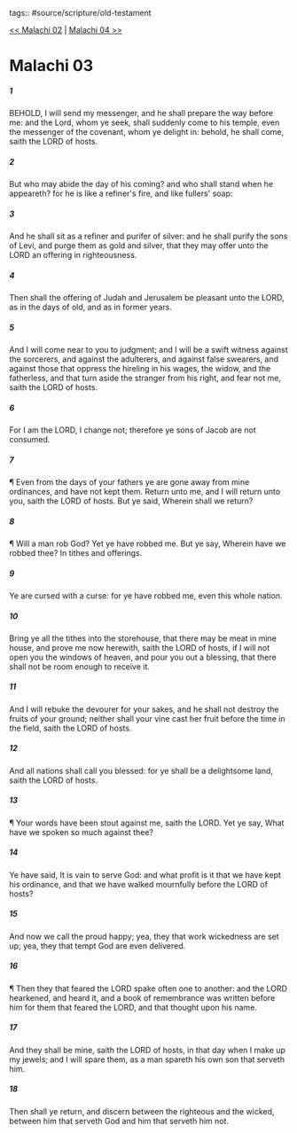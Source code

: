 tags:: #source/scripture/old-testament

[<< Malachi 02](/Old_Testament/39_Malachi/Malachi_02.md) | [Malachi 04 >>](/Old_Testament/39_Malachi/Malachi_04.md)

# Malachi 03

##### 1

BEHOLD, I will send my messenger, and he shall prepare the way before me: and the Lord, whom ye seek, shall suddenly come to his temple, even the messenger of the covenant, whom ye delight in: behold, he shall come, saith the LORD of hosts.

##### 2

But who may abide the day of his coming? and who shall stand when he appeareth? for he is like a refiner's fire, and like fullers' soap:

##### 3

And he shall sit as a refiner and purifer of silver: and he shall purify the sons of Levi, and purge them as gold and silver, that they may offer unto the LORD an offering in righteousness.

##### 4

Then shall the offering of Judah and Jerusalem be pleasant unto the LORD, as in the days of old, and as in former years.

##### 5

And I will come near to you to judgment; and I will be a swift witness against the sorcerers, and against the adulterers, and against false swearers, and against those that oppress the hireling in his wages, the widow, and the fatherless, and that turn aside the stranger from his right, and fear not me, saith the LORD of hosts.

##### 6

For I am the LORD, I change not; therefore ye sons of Jacob are not consumed.

##### 7

¶ Even from the days of your fathers ye are gone away from mine ordinances, and have not kept them. Return unto me, and I will return unto you, saith the LORD of hosts. But ye said, Wherein shall we return?

##### 8

¶ Will a man rob God? Yet ye have robbed me. But ye say, Wherein have we robbed thee? In tithes and offerings.

##### 9

Ye are cursed with a curse: for ye have robbed me, even this whole nation.

##### 10

Bring ye all the tithes into the storehouse, that there may be meat in mine house, and prove me now herewith, saith the LORD of hosts, if I will not open you the windows of heaven, and pour you out a blessing, that there shall not be room enough to receive it.

##### 11

And I will rebuke the devourer for your sakes, and he shall not destroy the fruits of your ground; neither shall your vine cast her fruit before the time in the field, saith the LORD of hosts.

##### 12

And all nations shall call you blessed: for ye shall be a delightsome land, saith the LORD of hosts.

##### 13

¶ Your words have been stout against me, saith the LORD. Yet ye say, What have we spoken so much against thee?

##### 14

Ye have said, It is vain to serve God: and what profit is it that we have kept his ordinance, and that we have walked mournfully before the LORD of hosts?

##### 15

And now we call the proud happy; yea, they that work wickedness are set up; yea, they that tempt God are even delivered.

##### 16

¶ Then they that feared the LORD spake often one to another: and the LORD hearkened, and heard it, and a book of remembrance was written before him for them that feared the LORD, and that thought upon his name.

##### 17

And they shall be mine, saith the LORD of hosts, in that day when I make up my jewels; and I will spare them, as a man spareth his own son that serveth him.

##### 18

Then shall ye return, and discern between the righteous and the wicked, between him that serveth God and him that serveth him not.
